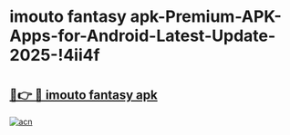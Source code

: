 # imouto fantasy apk-Premium-APK-Apps-for-Android-Latest-Update-2025-!4ii4f

# <h2><a href="https://googleone.com">🔗👉 🔴 imouto fantasy apk</a></h2>

[![acn](https://github.com/user-attachments/assets/0f9c940e-d8b0-45ae-aac7-cd30a18b3e1c)](https://googleone.com)

